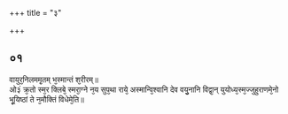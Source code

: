 +++
title = "३"

+++
## ०१
वायुर᳘निलममृ᳘तम् भ᳘स्मान्तं श᳘रीरम्॥  
ओ३ं क्र᳘तो स्म᳘र क्लिबे᳘ स्मरा᳘ग्ने न᳘य सुप᳘था राये᳘ अस्मान्वि᳘श्वानि देव वयु᳘नानि विद्वा᳘न् युयोध्य᳘स्म᳘ज्जुहुराणमे᳘नो भू᳘यिष्ठां ते न᳘मौक्तिं विधेमे᳘ति॥  
